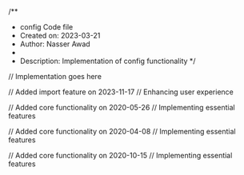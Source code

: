 /**
 * config Code file
 * Created on: 2023-03-21
 * Author: Nasser Awad
 *
 * Description: Implementation of config functionality
 */
 
// Implementation goes here


// Added import feature on 2023-11-17
// Enhancing user experience

// Added core functionality on 2020-05-26
// Implementing essential features

// Added core functionality on 2020-04-08
// Implementing essential features

// Added core functionality on 2020-10-15
// Implementing essential features
